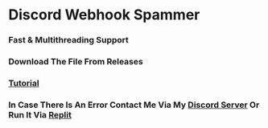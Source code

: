 # Discord Webhook Spammer

### Fast & Multithreading Support

### Download The File From Releases

### [Tutorial](https://youtu.be/8G9savGupWs)

### In Case There Is An Error Contact Me Via My [Discord Server](https://discord.gg/Abu9Y3RhZu) Or Run It Via [Replit](https://replit.com/@Paixt/WebHook-Spammer#main.py)
